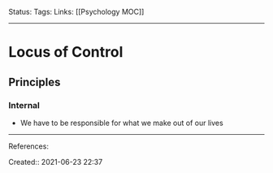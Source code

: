 Status:
Tags: 
Links: [[Psychology MOC]]
___
# Locus of Control
## Principles
### Internal
- We have to be responsible for what we make out of our lives
___
References:

Created:: 2021-06-23 22:37